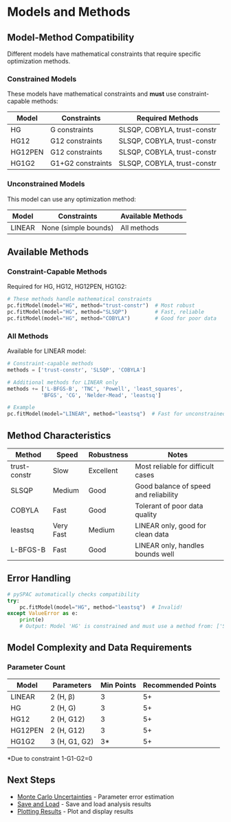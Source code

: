# Models and Methods

## Model-Method Compatibility

Different models have mathematical constraints that require specific optimization methods.

### Constrained Models

These models have mathematical constraints and **must** use constraint-capable methods:

| Model | Constraints | Required Methods |
|-------|-------------|------------------|
| HG | G constraints | SLSQP, COBYLA, trust-constr |
| HG12 | G12 constraints | SLSQP, COBYLA, trust-constr |
| HG12PEN | G12 constraints | SLSQP, COBYLA, trust-constr |
| HG1G2 | G1+G2 constraints | SLSQP, COBYLA, trust-constr |

### Unconstrained Models

This model can use any optimization method:

| Model | Constraints | Available Methods |
|-------|-------------|------------------|
| LINEAR | None (simple bounds) | All methods |

## Available Methods

### Constraint-Capable Methods

Required for HG, HG12, HG12PEN, HG1G2:

```python
# These methods handle mathematical constraints
pc.fitModel(model="HG", method="trust-constr")  # Most robust
pc.fitModel(model="HG", method="SLSQP")         # Fast, reliable
pc.fitModel(model="HG", method="COBYLA")        # Good for poor data
```

### All Methods

Available for LINEAR model:

```python
# Constraint-capable methods
methods = ['trust-constr', 'SLSQP', 'COBYLA']

# Additional methods for LINEAR only
methods += ['L-BFGS-B', 'TNC', 'Powell', 'least_squares',
           'BFGS', 'CG', 'Nelder-Mead', 'leastsq']

# Example
pc.fitModel(model="LINEAR", method="leastsq")  # Fast for unconstrained
```

## Method Characteristics

| Method | Speed | Robustness | Notes |
|--------|-------|------------|-------|
| trust-constr | Slow | Excellent | Most reliable for difficult cases |
| SLSQP | Medium | Good | Good balance of speed and reliability |
| COBYLA | Fast | Good | Tolerant of poor data quality |
| leastsq | Very Fast | Medium | LINEAR only, good for clean data |
| L-BFGS-B | Fast | Good | LINEAR only, handles bounds well |

## Error Handling

```python
# pySPAC automatically checks compatibility
try:
    pc.fitModel(model="HG", method="leastsq")  # Invalid!
except ValueError as e:
    print(e)
    # Output: Model 'HG' is constrained and must use a method from: ['SLSQP', 'COBYLA', 'trust-constr']
```

## Model Complexity and Data Requirements

### Parameter Count

| Model | Parameters | Min Points | Recommended Points |
|-------|------------|------------|-------------------|
| LINEAR | 2 (H, β) | 3 | 5+ |
| HG | 2 (H, G) | 3 | 5+ |
| HG12 | 2 (H, G12) | 3 | 5+ |
| HG12PEN | 2 (H, G12) | 3 | 5+ |
| HG1G2 | 3 (H, G1, G2) | 3* | 5+ |

*Due to constraint 1-G1-G2=0

## Next Steps

- [Monte Carlo Uncertainties](uncertainties.md) - Parameter error estimation
- [Save and Load](save-load.md) - Save and load analysis results
- [Plotting Results](plotting.md) - Plot and display results
